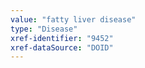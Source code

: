 ```yaml
---
value: "fatty liver disease"
type: "Disease"
xref-identifier: "9452"
xref-dataSource: "DOID"
---
```

